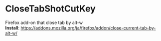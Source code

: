# CloseTabShotCutKey
Firefox add-on that close tab by alt-w  
**Install**: https://addons.mozilla.org/ja/firefox/addon/close-current-tab-by-alt-w/
